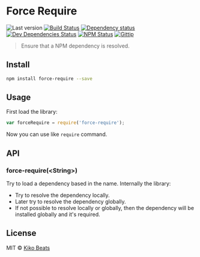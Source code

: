 # Force Require

![Last version](https://img.shields.io/github/tag/Kikobeats/parse-json.svg?style=flat-square)
[![Build Status](http://img.shields.io/travis/Kikobeats/force-require/master.svg?style=flat-square)](https://travis-ci.org/Kikobeats/force-require)
[![Dependency status](http://img.shields.io/david/Kikobeats/force-require.svg?style=flat-square)](https://david-dm.org/Kikobeats/force-require)
[![Dev Dependencies Status](http://img.shields.io/david/dev/Kikobeats/force-require.svg?style=flat-square)](https://david-dm.org/Kikobeats/force-require#info=devDependencies)
[![NPM Status](http://img.shields.io/npm/dm/force-require.svg?style=flat-square)](https://www.npmjs.org/package/force-require)
[![Gittip](http://img.shields.io/gittip/Kikobeats.svg?style=flat-square)](https://www.gittip.com/Kikobeats/)

> Ensure that a NPM dependency is resolved.

## Install

```bash
npm install force-require --save
```

## Usage

First load the library:

```js
var forceRequire = require('force-require');
```
Now you can use like `require` command.

## API

### force-require(&lt;String&gt;)

Try to load a dependency based in the name. Internally the library:

- Try to resolve the dependency locally.
- Later try to resolve the dependency globally.
- If not possible to resolve locally or globally, then the dependency will be installed globally and it's required.

## License

MIT © [Kiko Beats](http://kikobeats.com)


